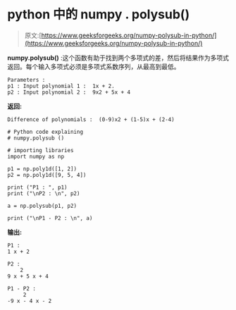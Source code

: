 # python 中的 numpy . polysub()

> 原文:[https://www.geeksforgeeks.org/numpy-polysub-in-python/](https://www.geeksforgeeks.org/numpy-polysub-in-python/)

**numpy.polysub()** :这个函数有助于找到两个多项式的差，然后将结果作为多项式返回。每个输入多项式必须是多项式系数序列，从最高到最低。

```
Parameters : 
p1 : Input polynomial 1 :  1x + 2.
p2 : Input polynomial 2 :  9x2 + 5x + 4

```

**返回:**

```
Difference of polynomials :  (0-9)x2 + (1-5)x + (2-4)
```

```
# Python code explaining 
# numpy.polysub ()

# importing libraries
import numpy as np

p1 = np.poly1d([1, 2])
p2 = np.poly1d([9, 5, 4])

print ("P1 : ", p1)
print ("\nP2 : \n", p2)

a = np.polysub(p1, p2)

print ("\nP1 - P2 : \n", a)
```

**输出:**

```
P1 :   
1 x + 2

P2 : 
    2
9 x + 5 x + 4

P1 - P2 : 
     2
-9 x - 4 x - 2
```